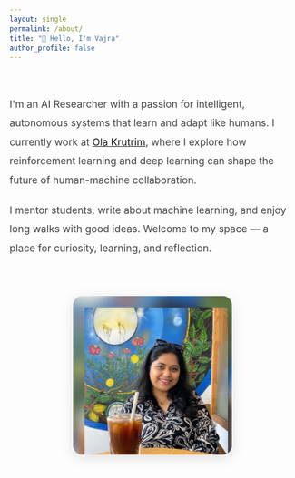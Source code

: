 ```yaml
---
layout: single
permalink: /about/
title: "👋 Hello, I'm Vajra"
author_profile: false
---
```


<style>
.hero-section {
  display: flex;
  flex-wrap: wrap;
  align-items: center;
  justify-content: center;
  gap: 3rem;
  margin-top: 2.5rem;
}

.hero-text {
  flex: 1 1 400px;
  max-width: 840px; /* Increased from 600px */
}

.hero-text h2 {
  font-size: 2.5rem;
  font-weight: 700;
  margin-bottom: 1rem;
}

.hero-text p {
  font-size: 1.1rem; /* Increased font size */
  line-height: 1.9;
  margin-bottom: 1.25rem;
  color: #444;
}

.hero-image {
  flex: 0 0 280px;
  max-width: 280px;
}

.hero-image img {
  width: 100%;
  border-radius: 16px;
  box-shadow: 0 6px 24px rgba(0, 0, 0, 0.12);
}
</style>

<div class="hero-section">

  <div class="hero-text">
    <!-- <h2>👋 Hello, I'm Vajra</h2> -->
    <p>I'm an AI Researcher with a passion for intelligent, autonomous systems that learn and adapt like humans. I currently work at <a href="https://www.olakrutrim.com/" target="_blank">Ola Krutrim</a>, where I explore how reinforcement learning and deep learning can shape the future of human-machine collaboration.</p>
    <p>I mentor students, write about machine learning, and enjoy long walks with good ideas. Welcome to my space — a place for curiosity, learning, and reflection.</p>
  </div>

  <div class="hero-image">
    <img src="/assets/images/vajra-portrait.jpg" alt="Vajra Ganesh portrait">
  </div>

</div>
